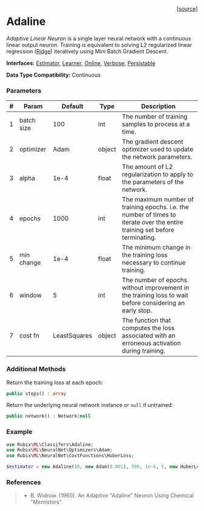 <span style="float:right;"><a href="https://github.com/RubixML/RubixML/blob/master/src/Regressors/Adaline.php">[source]</a></span>

# Adaline
*Adaptive Linear Neuron* is a single layer neural network with a continuous linear output neuron. Training is equivalent to solving L2 regularized linear regression ([Ridge](ridge.md)) iteratively using Mini Batch Gradient Descent.

**Interfaces:** [Estimator](../estimator.md), [Learner](../learner.md), [Online](../online.md), [Verbose](../verbose.md), [Persistable](../persistable.md)

**Data Type Compatibility:** Continuous

### Parameters
| # | Param | Default | Type | Description |
|---|---|---|---|---|
| 1 | batch size | 100 | int | The number of training samples to process at a time. |
| 2 | optimizer | Adam | object | The gradient descent optimizer used to update the network parameters. |
| 3 | alpha | 1e-4 | float | The amount of L2 regularization to apply to the parameters of the network. |
| 4 | epochs | 1000 | int | The maximum number of training epochs. i.e. the number of times to iterate over the entire training set before terminating. |
| 5 | min change | 1e-4 | float | The minimum change in the training loss necessary to continue training. |
| 6 | window | 5 | int | The number of epochs without improvement in the training loss to wait before considering an early stop. |
| 7 | cost fn | LeastSquares | object | The function that computes the loss associated with an erroneous activation during training. |

### Additional Methods
Return the training loss at each epoch:
```php
public steps() : array
```

Return the underlying neural network instance or `null` if untrained:
```php
public network() : Network|null
```

### Example
```php
use Rubix\ML\Classifers\Adaline;
use Rubix\ML\NeuralNet\Optimizers\Adam;
use Rubix\ML\NeuralNet\CostFunctions\HuberLoss;

$estimator = new Adaline(10, new Adam(0.001), 500, 1e-6, 5, new HuberLoss(2.5));
```

### References
>- B. Widrow. (1960). An Adaptive "Adaline" Neuron Using Chemical "Memistors".